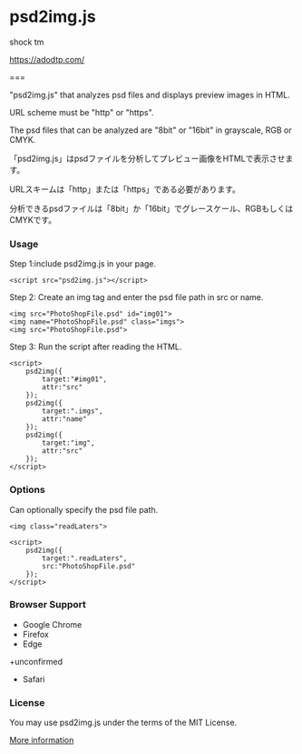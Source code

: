 # psd2img.js

shock tm

https://adodtp.com/

===

"psd2img.js" that analyzes psd files and displays preview images in HTML.

URL scheme must be "http" or "https".

The psd files that can be analyzed are "8bit" or "16bit" in grayscale, RGB or CMYK.

「psd2img.js」はpsdファイルを分析してプレビュー画像をHTMLで表示させます。

URLスキームは「http」または「https」である必要があります。

分析できるpsdファイルは「8bit」か「16bit」でグレースケール、RGBもしくはCMYKです。

### Usage
Step 1:include psd2img.js in your page.

    <script src="psd2img.js"></script>

Step 2: Create an img tag and enter the psd file path in src or name.

    <img src="PhotoShopFile.psd" id="img01">
    <img name="PhotoShopFile.psd" class="imgs">
    <img src="PhotoShopFile.psd">

Step 3: Run the script after reading the HTML.

    <script>
        psd2img({
            target:"#img01",
            attr:"src"
        });
        psd2img({
            target:".imgs",
            attr:"name"
        });
        psd2img({
            target:"img",
            attr:"src"
        });
    </script>

### Options
Can optionally specify the psd file path.

    <img class="readLaters">

    <script>
        psd2img({
            target:".readLaters",
            src:"PhotoShopFile.psd"
        });
    </script>

### Browser Support
- Google Chrome  
- Firefox  
- Edge

+unconfirmed
 - Safari  

### License 
You may use psd2img.js under the terms of the MIT License.

[More information](http://en.wikipedia.org/wiki/MIT_License)
